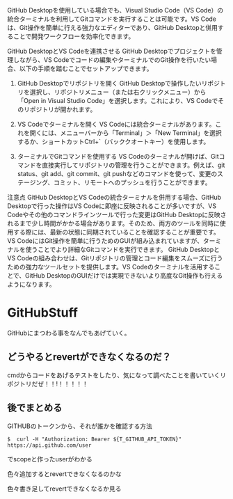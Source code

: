 GitHub Desktopを使用している場合でも、Visual Studio Code（VS Code）の統合ターミナルを利用してGitコマンドを実行することは可能です。VS Codeは、Git操作を簡単に行える強力なエディターであり、GitHub Desktopと併用することで開発ワークフローを効率化できます。



GitHub DesktopとVS Codeを連携させる
GitHub Desktopでプロジェクトを管理しながら、VS Codeでコードの編集やターミナルでのGit操作を行いたい場合、以下の手順を踏むことでセットアップできます。

1. GitHub Desktopでリポジトリを開く
GitHub Desktopで操作したいリポジトリを選択し、リポジトリメニュー（または右クリックメニュー）から「Open in Visual Studio Code」を選択します。これにより、VS Codeでそのリポジトリが開かれます。

2. VS Codeでターミナルを開く
VS Codeには統合ターミナルがあります。これを開くには、メニューバーから「Terminal」＞「New Terminal」を選択するか、ショートカットCtrl+`（バッククオートキー）を使用します。

3. ターミナルでGitコマンドを使用する
VS Codeのターミナルが開けば、Gitコマンドを直接実行してリポジトリの管理を行うことができます。例えば、git status、git add、git commit、git pushなどのコマンドを使って、変更のステージング、コミット、リモートへのプッシュを行うことができます。

注意点
GitHub DesktopとVS Codeの統合ターミナルを併用する場合、GitHub Desktopで行った操作はVS Codeに即座に反映されることが多いですが、VS Codeやその他のコマンドラインツールで行った変更はGitHub Desktopに反映されるまで少し時間がかかる場合があります。そのため、両方のツールを同時に使用する際には、最新の状態に同期されていることを確認することが重要です。
VS CodeにはGit操作を簡単に行うためのGUIが組み込まれていますが、ターミナルを使うことでより詳細なGitコマンドを実行できます。
GitHub DesktopとVS Codeの組み合わせは、Gitリポジトリの管理とコード編集をスムーズに行うための強力なツールセットを提供します。VS Codeのターミナルを活用することで、GitHub DesktopのGUIだけでは実現できないより高度なGit操作も行えるようになります。

 # GitHubStuff
GitHubにまつわる事をなんでもあげていく。  

## どうやるとrevertができなくなるのだ？
cmdからコードをあげるテストをしたり、気になって調べたことを書いていくリポジトリだぜ！！!！！！！！


## 後でまとめる
GITHUBのトークンから、それが誰かを確認する方法

```
$  curl -H "Authorization: Bearer ${T_GITHUB_API_TOKEN}" https://api.github.com/user
```

でscopeと作ったuserがわかる

色々追加するとrevertできなくなるのかな

色々書き足してrevertできなくなるか見る

